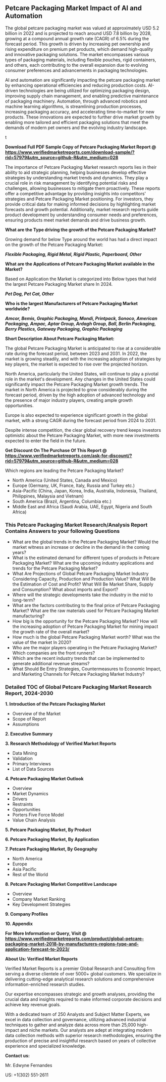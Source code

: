 <h2>Petcare Packaging Market Impact of AI and Automation</h2><p>The global petcare packaging market was valued at approximately USD 5.2 billion in 2022 and is projected to reach around USD 7.8 billion by 2028, growing at a compound annual growth rate (CAGR) of 6.5% during the forecast period. This growth is driven by increasing pet ownership and rising expenditure on premium pet products, which demand high-quality and innovative packaging solutions. The market encompasses various types of packaging materials, including flexible pouches, rigid containers, and others, each contributing to the overall expansion due to evolving consumer preferences and advancements in packaging technologies.</p><p>AI and automation are significantly impacting the petcare packaging market by enhancing operational efficiencies and reducing production costs. AI-driven technologies are being utilized for optimizing packaging design, improving supply chain management, and enabling predictive maintenance of packaging machinery. Automation, through advanced robotics and machine learning algorithms, is streamlining production processes, increasing packaging accuracy, and accelerating time-to-market for new products. These innovations are expected to further drive market growth by enabling more tailored and efficient packaging solutions that meet the demands of modern pet owners and the evolving industry landscape.</p>t</p><p id="" class=""><strong>Download Full PDF Sample Copy of Petcare Packaging Market Report @ <a href="https://www.verifiedmarketreports.com/download-sample/?rid=57979&utm_source=github-R&utm_medium=028" target="_blank">https://www.verifiedmarketreports.com/download-sample/?rid=57979&utm_source=github-R&utm_medium=028</a></strong></p><p>The importance of&nbsp;Petcare Packaging Market research reports lies in their ability to aid strategic planning, helping businesses develop effective strategies by understanding market trends and dynamics. They play a crucial role in risk management by identifying potential risks and challenges, allowing businesses to mitigate them proactively. These reports offer a competitive advantage by providing insights into competitors' strategies and Petcare Packaging Market positioning. For investors, they provide critical data for making informed decisions by highlighting market forecasts and growth potential. Additionally, market research reports guide product development by understanding consumer needs and preferences, ensuring products meet market demands and drive business growth.</p><p><strong>What are the&nbsp;Type driving the growth of the Petcare Packaging Market?</strong></p><p id="" class="">Growing demand for below Type around the world has had a direct impact on the growth of the Petcare Packaging Market:</p><em><strong>Flexible Packaging, Rigid Metal, Rigid Plastic, Paperboard, Other</strong></em></p><strong>What are the&nbsp;Applications&nbsp;of Petcare Packaging Market available in the Market?</strong></p><p id="" class="">Based on Application the Market is categorized into Below types that held the largest Petcare Packaging Market share In 2024.</p><em><strong>Pet Dog, Pet Cat, Other</strong></em></p><strong>Who is the largest Manufacturers of Petcare Packaging Market worldwide?</strong></p><p><em><strong>Amcor, Bemis, Graphic Packaging, Mondi, Printpack, Sonoco, American Packaging, Ampac, Aptar Group, Ardagh Group, Ball, Berlin Packaging, Berry Plastics, Gateway Packaging, Graphic Packaging</strong></em></p><p id="" class=""><strong>Short Description About Petcare Packaging Market:</strong></p><p>The global Petcare Packaging Market is anticipated to rise at a considerable rate during the forecast period, between 2023 and 2031. In 2022, the market is growing steadily, and with the increasing adoption of strategies by key players, the market is expected to rise over the projected horizon.</p><p>North America, particularly the United States, will continue to play a pivotal role in the market's development. Any changes in the United States could significantly impact the Petcare Packaging Market growth trends. The market in North America is projected to grow considerably during the forecast period, driven by the high adoption of advanced technology and the presence of major industry players, creating ample growth opportunities.</p><p>Europe is also expected to experience significant growth in the global market, with a strong CAGR during the forecast period from 2024 to 2031.</p><p>Despite intense competition, the clear global recovery trend keeps investors optimistic about the Petcare Packaging Market, with more new investments expected to enter the field in the future.</p><p id="" class=""><strong>Get Discount On The Purchase Of This Report @ <a href="https://www.verifiedmarketreports.com/ask-for-discount/?rid=57979&utm_source=github-R&utm_medium=028" target="_blank">https://www.verifiedmarketreports.com/ask-for-discount/?rid=57979&utm_source=github-R&utm_medium=028</a></strong></p>Which regions are leading the Petcare Packaging Market?</p><ul><li>North America (United States, Canada and Mexico)</li><li>Europe (Germany, UK, France, Italy, Russia and Turkey etc.)</li><li>Asia-Pacific (China, Japan, Korea, India, Australia, Indonesia, Thailand, Philippines, Malaysia and Vietnam)</li><li>South America (Brazil, Argentina, Columbia etc.)</li><li>Middle East and Africa (Saudi Arabia, UAE, Egypt, Nigeria and South Africa)</li></ul><h3 id="" class="">This Petcare Packaging Market Research/Analysis Report Contains Answers to your following Questions</h3><ul><li>What are the global trends in the Petcare Packaging Market? Would the market witness an increase or decline in the demand in the coming years?</li><li>What is the estimated demand for different types of products in Petcare Packaging Market? What are the upcoming industry applications and trends for the Petcare Packaging Market?</li><li>What Are Projections of Global Petcare Packaging Market Industry Considering Capacity, Production and Production Value? What Will Be the Estimation of Cost and Profit? What Will Be Market Share, Supply and Consumption? What about imports and Export?</li><li>Where will the strategic developments take the industry in the mid to long-term?</li><li>What are the factors contributing to the final price of Petcare Packaging Market? What are the raw materials used for Petcare Packaging Market manufacturing?</li><li>How big is the opportunity for the Petcare Packaging Market? How will the increasing adoption of Petcare Packaging Market for mining impact the growth rate of the overall market?</li><li>How much is the global Petcare Packaging Market worth? What was the value of the market In 2020?</li><li>Who are the major players operating in the Petcare Packaging Market? Which companies are the front runners?</li><li>Which are the recent industry trends that can be implemented to generate additional revenue streams?</li><li>What Should Be Entry Strategies, Countermeasures to Economic Impact, and Marketing Channels for Petcare Packaging Market Industry?</li></ul><h3 id="" class="">Detailed TOC of Global Petcare Packaging Market Research Report, 2024-2030</h3><p id="" class=""><strong>1. Introduction of the Petcare Packaging Market</strong></p><ul><li>Overview of the Market</li><li>Scope of Report</li><li>Assumptions</li></ul><p id="" class=""><strong>2. Executive Summary</strong></p><p id="" class=""><strong>3. Research Methodology of Verified Market Reports</strong></p><ul><li>Data Mining</li><li>Validation</li><li>Primary Interviews</li><li>List of Data Sources</li></ul><p id="" class=""><strong>4. Petcare Packaging Market Outlook</strong></p><ul><li>Overview</li><li>Market Dynamics</li><li>Drivers</li><li>Restraints</li><li>Opportunities</li><li>Porters Five Force Model</li><li>Value Chain Analysis</li></ul><p id="" class=""><strong>5. Petcare Packaging Market, By Product</strong></p><p id="" class=""><strong>6. Petcare Packaging Market, By Application</strong></p><p id="" class=""><strong>7. Petcare Packaging Market, By Geography</strong></p><ul><li>North America</li><li>Europe</li><li>Asia Pacific</li><li>Rest of the World</li></ul><p id="" class=""><strong>8. Petcare Packaging Market Competitive Landscape</strong></p><ul><li>Overview</li><li>Company Market Ranking</li><li>Key Development Strategies</li></ul><p id="" class=""><strong>9. Company Profiles</strong></p><p id="" class=""><strong>10. Appendix</strong></p><p id="" class=""><strong>For More Information or Query, Visit @ <a href="https://www.verifiedmarketreports.com/product/global-petcare-packaging-market-2018-by-manufacturers-regions-type-and-application-forecast-to-2023/" target="_blank">https://www.verifiedmarketreports.com/product/global-petcare-packaging-market-2018-by-manufacturers-regions-type-and-application-forecast-to-2023/</a></strong></p><p id="" class=""><strong>About Us: Verified Market Reports</strong></p><p id="" class="">Verified Market Reports is a premier Global Research and Consulting firm serving a diverse clientele of over 5000+ global customers. We specialize in delivering cutting-edge analytical research solutions and comprehensive information-enriched research studies.</p><p id="" class="">Our expertise encompasses strategic and growth analyses, providing the crucial data and insights required to make informed corporate decisions and achieve key revenue goals.</p><p id="" class="">With a dedicated team of 250 Analysts and Subject Matter Experts, we excel in data collection and governance, utilizing advanced industrial techniques to gather and analyze data across more than 25,000 high-impact and niche markets. Our analysts are adept at integrating modern data collection methods with superior research methodologies, ensuring the production of precise and insightful research based on years of collective experience and specialized knowledge.</p><p id="" class=""><strong>Contact us:</strong></p><p id="" class="">Mr. Edwyne Fernandes</p><p id="" class="">US: +1(302) 551-2611</p>